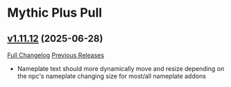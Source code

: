 # Mythic Plus Pull

## [v1.11.12](https://github.com/NumyAddon/MythicPlusPull/tree/v1.11.12) (2025-06-28)
[Full Changelog](https://github.com/NumyAddon/MythicPlusPull/compare/v1.11.11...v1.11.12) [Previous Releases](https://github.com/NumyAddon/MythicPlusPull/releases)

- Nameplate text should more dynamically move and resize depending on the npc's nameplate changing size for most/all nameplate addons  
